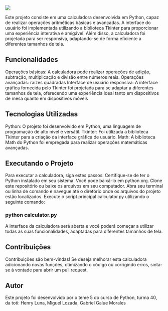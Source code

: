 <img src="https://github.com/hluna23/CalculadoraPY/assets/114502390/0f8cde68-ead3-4dc6-b94e-908cfc94997a"/>

Este projeto consiste em uma calculadora desenvolvida em Python, capaz de realizar operações aritméticas básicas e avançadas. A interface do usuário foi implementada utilizando a biblioteca Tkinter para proporcionar uma experiência interativa e amigável. Além disso, a calculadora foi projetada para ser responsiva, adaptando-se de forma eficiente a diferentes tamanhos de tela.

## Funcionalidades
Operações básicas: A calculadora pode realizar operações de adição, subtração, multiplicação e divisão entre números reais.
Operações avançadas:  raízes quadradas
Interface de usuário responsiva: A interface gráfica fornecida pelo Tkinter foi projetada para se adaptar a diferentes tamanhos de tela, oferecendo uma experiência ideal tanto em dispositivos de mesa quanto em dispositivos móveis

## Tecnologias Utilizadas
Python: O projeto foi desenvolvido em Python, uma linguagem de programação de alto nível e versátil.
Tkinter: Foi utilizada a biblioteca Tkinter para a criação da interface gráfica de usuário.
Math: A biblioteca Math do Python foi empregada para realizar operações matemáticas avançadas.

## Executando o Projeto
Para executar a calculadora, siga estes passos:
Certifique-se de ter o Python instalado em seu sistema. Você pode baixá-lo em python.org.
Clone este repositório ou baixe os arquivos em seu computador.
Abra seu terminal ou linha de comando e navegue até o diretório onde os arquivos do projeto estão localizados.
Execute o script principal calculator.py utilizando o seguinte comando:

### python calculator.py

A interface da calculadora será aberta e você poderá começar a utilizar todas as suas funcionalidades, adaptadas para diferentes tamanhos de tela.

## Contribuições
Contribuições são bem-vindas! Se deseja melhorar esta calculadora adicionando novas funções, otimizando o código ou corrigindo erros, sinta-se à vontade para abrir um pull request.

## Autor
Este projeto foi desenvolvido por o teme 5 do curso de Python, turma 40, da toti:
Henry Luna, Miguel Lozada, Gabriel Galue Morales
